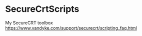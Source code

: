 # SecureCrtScripts
My SecureCRT toolbox
https://www.vandyke.com/support/securecrt/scripting_faq.html
